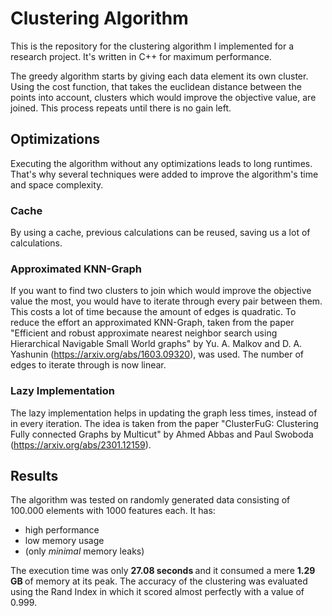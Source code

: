 # Clustering Algorithm

This is the repository for the clustering algorithm I implemented for a research project. It's written in C++ for maximum performance.

The greedy algorithm starts by giving each data element its own cluster. Using the cost function, that takes the euclidean distance between the points into account, clusters which would improve the objective value, are joined. This process repeats until there is no gain left.

## Optimizations

Executing the algorithm without any optimizations leads to long runtimes. That's why several techniques were added to improve the algorithm's time and space complexity.

### Cache
By using a cache, previous calculations can be reused, saving us a lot of calculations.

### Approximated KNN-Graph
If you want to find two clusters to join which would improve the objective value the most, you would have to iterate through every pair between them. This costs a lot of time because the amount of edges is quadratic. To reduce the effort an approximated KNN-Graph, taken from the paper "Efficient and robust approximate nearest neighbor search using Hierarchical Navigable Small World graphs" by Yu. A. Malkov and D. A. Yashunin (https://arxiv.org/abs/1603.09320), was used. The number of edges to iterate through is now linear.

### Lazy Implementation
The lazy implementation helps in updating the graph less times, instead of in every iteration. The idea is taken from the paper "ClusterFuG: Clustering Fully connected Graphs by Multicut" by Ahmed Abbas and Paul Swoboda (https://arxiv.org/abs/2301.12159).


## Results

The algorithm was tested on randomly generated data consisting of 100.000 elements with 1000 features each. It has:

- high performance
- low memory usage
- (only <i>minimal</i> memory leaks)

The execution time was only <b> 27.08 seconds </b> and it consumed a mere <b> 1.29 GB </b> of memory at its peak. The accuracy of the clustering was evaluated using the Rand Index in which it scored almost perfectly with a value of 0.999.
